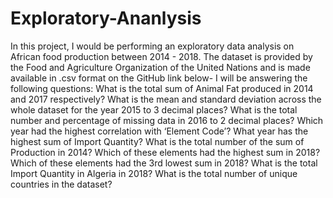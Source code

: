 # Exploratory-Ananlysis
In this project, I would be performing an exploratory data analysis on African food production between 2014 - 2018.  The dataset is provided by the Food and Agriculture Organization of the United Nations and is made available in .csv format on the GitHub link below-  I will be answering the following questions:  What is the total sum of Animal Fat produced in 2014 and 2017 respectively? What is the mean and standard deviation across the whole dataset for the year 2015 to 3 decimal places? What is the total number and percentage of missing data in 2016 to 2 decimal places? Which year had the highest correlation with ‘Element Code’? What year has the highest sum of Import Quantity? What is the total number of the sum of Production in 2014? Which of these elements had the highest sum in 2018? Which of these elements had the 3rd lowest sum in 2018? What is the total Import Quantity in Algeria in 2018? What is the total number of unique countries in the dataset?
